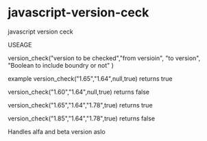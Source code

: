 javascript-version-ceck
=======================

javascript version ceck

USEAGE

version_check("version to be checked","from versioin", "to version", "Boolean to include boundry or not" )

example
version_check("1.65","1.64",null,true) returns true

version_check("1.60","1.64",null,true) returns false

version_check("1.65","1.64","1.78",true) returns true

version_check("1.85","1.64","1.78",true) returns false


Handles alfa and beta version aslo
